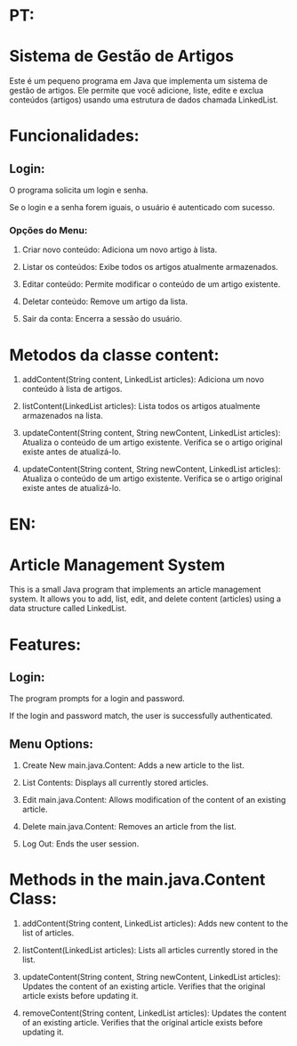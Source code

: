 # PT: 

# Sistema de Gestão de Artigos
Este é um pequeno programa em Java que implementa um sistema de gestão de artigos. Ele permite que você adicione, liste, edite e exclua conteúdos (artigos) usando uma estrutura de dados chamada LinkedList.

# Funcionalidades:

## Login:
O programa solicita um login e senha.

Se o login e a senha forem iguais, o usuário é autenticado com sucesso.

### Opções do Menu:

1. Criar novo conteúdo: Adiciona um novo artigo à lista.

2. Listar os conteúdos: Exibe todos os artigos atualmente armazenados.

3. Editar conteúdo: Permite modificar o conteúdo de um artigo existente.

4. Deletar conteúdo: Remove um artigo da lista.

5. Sair da conta: Encerra a sessão do usuário.

# Metodos da classe content:

1. addContent(String content, LinkedList<String> articles):
Adiciona um novo conteúdo à lista de artigos.

2. listContent(LinkedList<String> articles):
Lista todos os artigos atualmente armazenados na lista.

3. updateContent(String content, String newContent, LinkedList<String> articles):
Atualiza o conteúdo de um artigo existente.
Verifica se o artigo original existe antes de atualizá-lo.

4. updateContent(String content, String newContent, LinkedList<String> articles):
Atualiza o conteúdo de um artigo existente.
Verifica se o artigo original existe antes de atualizá-lo.

# EN:

# Article Management System
This is a small Java program that implements an article management system. It allows you to add, list, edit, and delete content (articles) using a data structure called LinkedList.

# Features:

## Login:
The program prompts for a login and password.

If the login and password match, the user is successfully authenticated.

## Menu Options:

1. Create New main.java.Content: Adds a new article to the list.

2. List Contents: Displays all currently stored articles.

3. Edit main.java.Content: Allows modification of the content of an existing article.

4. Delete main.java.Content: Removes an article from the list.

5. Log Out: Ends the user session.

# Methods in the main.java.Content Class:

1. addContent(String content, LinkedList<String> articles):
Adds new content to the list of articles.

2. listContent(LinkedList<String> articles):
Lists all articles currently stored in the list.

3. updateContent(String content, String newContent, LinkedList<String> articles):
Updates the content of an existing article.
Verifies that the original article exists before updating it.

4. removeContent(String content, LinkedList<String> articles):
Updates the content of an existing article.
Verifies that the original article exists before updating it.
